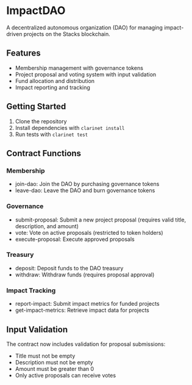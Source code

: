# ImpactDAO

A decentralized autonomous organization (DAO) for managing impact-driven projects on the Stacks blockchain.

## Features
- Membership management with governance tokens
- Project proposal and voting system with input validation
- Fund allocation and distribution
- Impact reporting and tracking

## Getting Started
1. Clone the repository
2. Install dependencies with `clarinet install`
3. Run tests with `clarinet test`

## Contract Functions
### Membership
- join-dao: Join the DAO by purchasing governance tokens
- leave-dao: Leave the DAO and burn governance tokens

### Governance
- submit-proposal: Submit a new project proposal (requires valid title, description, and amount)
- vote: Vote on active proposals (restricted to token holders)
- execute-proposal: Execute approved proposals

### Treasury
- deposit: Deposit funds to the DAO treasury
- withdraw: Withdraw funds (requires proposal approval)

### Impact Tracking
- report-impact: Submit impact metrics for funded projects
- get-impact-metrics: Retrieve impact data for projects

## Input Validation
The contract now includes validation for proposal submissions:
- Title must not be empty
- Description must not be empty
- Amount must be greater than 0
- Only active proposals can receive votes
